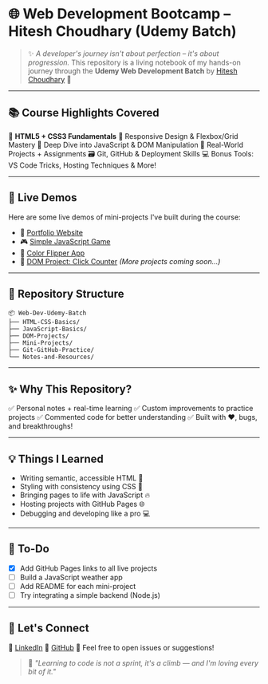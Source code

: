 # 🌐 Web Development Bootcamp – Hitesh Choudhary (Udemy Batch)

> ✨ *A developer's journey isn't about perfection – it's about progression.*
> This repository is a living notebook of my hands-on journey through the **Udemy Web Development Batch** by [Hitesh Choudhary](https://www.youtube.com/c/HiteshChoudharydotcom) 🚀

---

## 📚 Course Highlights Covered

🧱 **HTML5 + CSS3 Fundamentals**
🎨 Responsive Design & Flexbox/Grid Mastery
🧠 Deep Dive into JavaScript & DOM Manipulation
🧪 Real-World Projects + Assignments
🗃️ Git, GitHub & Deployment Skills
💻 Bonus Tools: VS Code Tricks, Hosting Techniques & More!

---

## 🚀 Live Demos

Here are some live demos of mini-projects I've built during the course:

* 📝 [Portfolio Website](https://your-portfolio-link.com)
* 🎮 [Simple JavaScript Game](https://your-js-game-link.com)
* 🌈 [Color Flipper App](https://your-color-flipper-link.com)
* 🎯 [DOM Project: Click Counter](https://your-click-counter-link.com)
  *(More projects coming soon...)*

---

## 📁 Repository Structure

```
📦 Web-Dev-Udemy-Batch
├── HTML-CSS-Basics/
├── JavaScript-Basics/
├── DOM-Projects/
├── Mini-Projects/
├── Git-GitHub-Practice/
└── Notes-and-Resources/
```

---

## ✨ Why This Repository?

✅ Personal notes + real-time learning
✅ Custom improvements to practice projects
✅ Commented code for better understanding
✅ Built with ❤️, bugs, and breakthroughs!

---

## 💡 Things I Learned

* Writing semantic, accessible HTML 🧠
* Styling with consistency using CSS 🎨
* Bringing pages to life with JavaScript 🔥
* Hosting projects with GitHub Pages 🌐
* Debugging and developing like a pro 💻

---

## 📌 To-Do

* [x] Add GitHub Pages links to all live projects
* [ ] Build a JavaScript weather app
* [ ] Add README for each mini-project
* [ ] Try integrating a simple backend (Node.js)

---

## 🤝 Let's Connect

🔗 [LinkedIn](https://linkedin.com/in/your-profile)
🐙 [GitHub](https://github.com/your-github)
📩 Feel free to open issues or suggestions!

> 💬 *"Learning to code is not a sprint, it's a climb — and I'm loving every bit of it."*

